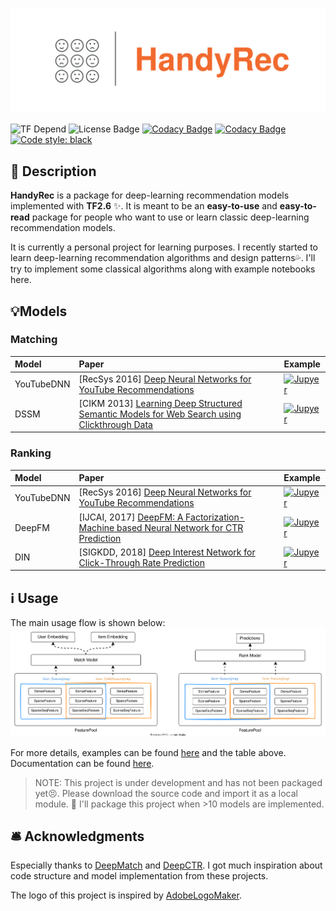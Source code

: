 ![Logo](./imgs/logo.svg)

![TF Depend](https://img.shields.io/badge/TensorFlow-2.1+-orange)
![License Badge](https://img.shields.io/badge/license-Apache%202-green)
[![Codacy Badge](https://app.codacy.com/project/badge/Grade/9e1122d78ad345acb7fa5d9c72b64d91)](https://www.codacy.com/gh/Wp-Zhang/HandyRec/dashboard?utm_source=github.com&amp;utm_medium=referral&amp;utm_content=Wp-Zhang/HandyRec&amp;utm_campaign=Badge_Grade)
[![Codacy Badge](https://app.codacy.com/project/badge/Coverage/9e1122d78ad345acb7fa5d9c72b64d91)](https://www.codacy.com/gh/Wp-Zhang/HandyRec/dashboard?utm_source=github.com&utm_medium=referral&utm_content=Wp-Zhang/HandyRec&utm_campaign=Badge_Coverage)
[![Code style: black](https://img.shields.io/badge/code%20style-black-000000.svg)](https://github.com/psf/black)

## 📝 Description

**HandyRec** is a package for deep-learning recommendation models implemented with **TF2.6** ✨. It is meant to be an **easy-to-use** and **easy-to-read** package for people who want to use or learn classic deep-learning recommendation models.

It is currently a personal project for learning purposes. I recently started to learn deep-learning recommendation algorithms and design patterns💦. I'll try to implement some classical algorithms along with example notebooks here.

## 💡Models

### Matching

| Model      | Paper                                                                                                                 | Example                                                                                                                                                    |
| :--------- | :-------------------------------------------------------------------------------------------------------------------- | :--------------------------------------------------------------------------------------------------------------------------------------------------------- |
| YouTubeDNN | \[RecSys 2016] [Deep Neural Networks for YouTube Recommendations](https://dl.acm.org/doi/pdf/10.1145/2959100.2959190) | [![Jupyer](https://img.shields.io/badge/Jupyter%20Notebook-grey?logo=jupyter)](https://github.com/Wp-Zhang/HandyRec/blob/master/examples/YouTubeDNN.ipynb) |
| DSSM       | \[CIKM 2013] [Learning Deep Structured Semantic Models for Web Search using Clickthrough Data](https://www.microsoft.com/en-us/research/wp-content/uploads/2016/02/cikm2013_DSSM_fullversion.pdf)|  [![Jupyer](https://img.shields.io/badge/Jupyter%20Notebook-grey?logo=jupyter)](https://github.com/Wp-Zhang/HandyRec/blob/master/examples/DSSM.ipynb) |

### Ranking

| Model      | Paper                                                                                                                    | Example                                                                                                                                                    |
| :--------- | :----------------------------------------------------------------------------------------------------------------------- | :--------------------------------------------------------------------------------------------------------------------------------------------------------- |
| YouTubeDNN | \[RecSys 2016] [Deep Neural Networks for YouTube Recommendations](https://dl.acm.org/doi/pdf/10.1145/2959100.2959190)    | [![Jupyer](https://img.shields.io/badge/Jupyter%20Notebook-grey?logo=jupyter)](https://github.com/Wp-Zhang/HandyRec/blob/master/examples/YouTubeDNN.ipynb) |
| DeepFM     | \[IJCAI, 2017] [DeepFM: A Factorization-Machine based Neural Network for CTR Prediction](https://arxiv.org/pdf/1703.04247.pdf) | [![Jupyer](https://img.shields.io/badge/Jupyter%20Notebook-grey?logo=jupyter)](https://github.com/Wp-Zhang/HandyRec/blob/master/examples/DeepFM.ipynb) |
| DIN     | \[SIGKDD, 2018] [Deep Interest Network for Click-Through Rate Prediction](https://arxiv.org/pdf/1706.06978.pdf) | [![Jupyer](https://img.shields.io/badge/Jupyter%20Notebook-grey?logo=jupyter)](https://github.com/Wp-Zhang/HandyRec/blob/master/examples/DIN.ipynb) |

## ℹ️ Usage

The main usage flow is shown below:
![diagram](./imgs/usage_flow.svg)

For more details, examples can be found [here](https://github.com/Wp-Zhang/HandyRec/tree/master/examples) and the table above. Documentation can be found [here](handyrec.readthedocs.io/).

> NOTE: This project is under development and has not been packaged yet😣. Please download the source code and import it as a local module. 🚧 I'll package this project when >10 models are implemented.

## 🛎️ Acknowledgments

Especially thanks to [DeepMatch](https://github.com/shenweichen/DeepMatch) and [DeepCTR](https://github.com/shenweichen/DeepCTR). I got much inspiration about code structure and model implementation from these projects.

The logo of this project is inspired by [AdobeLogoMaker](https://www.adobe.com/express/create/logo).
